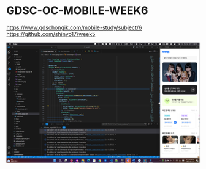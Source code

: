 # GDSC-OC-MOBILE-WEEK6

https://www.gdschongik.com/mobile-study/subject/6
https://github.com/shinyo17/week5

<img src="screenshot.png" />